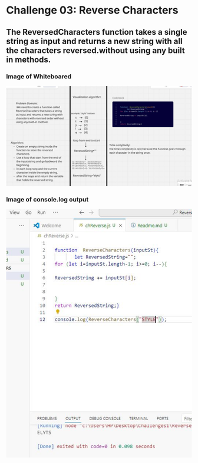 # Challenge 03: **Reverse Characters**

## The ReversedCharacters function takes a single string as input and returns a new string with all the characters reversed.without using any built in methods.

### Image of Whiteboared
![image of solution](WHboared.JPG)

### Image of console.log output

![image of solution](oUTPUT.JPG)
